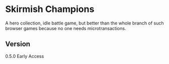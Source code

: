 # Skirmish Champions
A hero collection, idle battle game, but better than the whole branch of such browser games because no one needs microtransactions.

## Version
0.5.0 Early Access
